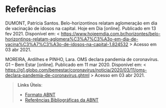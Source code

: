 # Referências

DUMONT, Patrícia Santos. Belo-horizontinos relatam aglomeração em dia de vacinação de idosos na capital. Hoje em Dia [online]. Publicado em 13 fev 2021. Disponível em: < https://www.hojeemdia.com.br/horizontes/belo-horizontinos-relatam-aglomera%C3%A7%C3%A3o-em-dia-de-vacina%C3%A7%C3%A3o-de-idosos-na-capital-1.824532 > Acesso em 03 abr 2021. 

MOREIRA, Ardilhes e PINHO, Lara.  OMS declara pandemia de coronavírus. G1 – Bem Estar [online]. Publicado em 11 mar 2020. Disponível em: < https://g1.globo.com/bemestar/coronavirus/noticia/2020/03/11/oms-declara-pandemia-de-coronavirus.ghtml > Acesso em 03 abr 2021. 

> **Links Úteis**:
> - [Formato ABNT](https://www.normastecnicas.com/abnt/trabalhos-academicos/referencias/)
> - [Referências Bibliográficas da ABNT](https://comunidade.rockcontent.com/referencia-bibliografica-abnt/)
